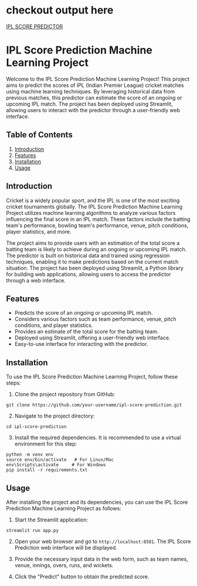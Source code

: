 # checkout output here
 [IPL SCORE PREDICTOR](https://ipl-score-predictor-tud5.onrender.com/)

# IPL Score Prediction Machine Learning Project

Welcome to the IPL Score Prediction Machine Learning Project! This project aims to predict the scores of IPL (Indian Premier League) cricket matches using machine learning techniques. By leveraging historical data from previous matches, this predictor can estimate the score of an ongoing or upcoming IPL match. The project has been deployed using Streamlit, allowing users to interact with the predictor through a user-friendly web interface.

## Table of Contents

1. [Introduction](#introduction)
2. [Features](#features)
3. [Installation](#installation)
4. [Usage](#usage)


## Introduction

Cricket is a widely popular sport, and the IPL is one of the most exciting cricket tournaments globally. The IPL Score Prediction Machine Learning Project utilizes machine learning algorithms to analyze various factors influencing the final score in an IPL match. These factors include the batting team's performance, bowling team's performance, venue, pitch conditions, player statistics, and more.

The project aims to provide users with an estimation of the total score a batting team is likely to achieve during an ongoing or upcoming IPL match. The predictor is built on historical data and trained using regression techniques, enabling it to make predictions based on the current match situation. The project has been deployed using Streamlit, a Python library for building web applications, allowing users to access the predictor through a web interface.

## Features

- Predicts the score of an ongoing or upcoming IPL match.
- Considers various factors such as team performance, venue, pitch conditions, and player statistics.
- Provides an estimate of the total score for the batting team.
- Deployed using Streamlit, offering a user-friendly web interface.
- Easy-to-use interface for interacting with the predictor.

## Installation

To use the IPL Score Prediction Machine Learning Project, follow these steps:

1. Clone the project repository from GitHub:

```shell
git clone https://github.com/your-username/ipl-score-prediction.git
```

2. Navigate to the project directory:

```shell
cd ipl-score-prediction
```

3. Install the required dependencies. It is recommended to use a virtual environment for this step:

```shell
python -m venv env
source env/bin/activate   # For Linux/Mac
env\Scripts\activate     # For Windows
pip install -r requirements.txt
```

## Usage

After installing the project and its dependencies, you can use the IPL Score Prediction Machine Learning Project as follows:

1. Start the Streamlit application:

```shell
streamlit run app.py
```

2. Open your web browser and go to `http://localhost:8501`. The IPL Score Prediction web interface will be displayed.

3. Provide the necessary input data in the web form, such as team names, venue, innings, overs, runs, and wickets.

4. Click the "Predict" button to obtain the predicted score.

